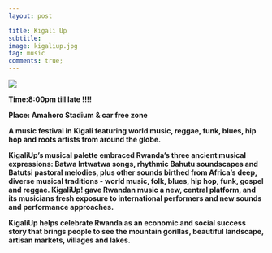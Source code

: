 ```yaml
---
layout: post

title: Kigali Up
subtitle: 
image: kigaliup.jpg
tag: music
comments: true;
---
```


<img src="{{site.github.url}}/img/kigaliup.jpg">

<strong>Time:8:00pm till late !!!!

<strong>Place: Amahoro Stadium & car free zone

<strong>

A music festival in Kigali featuring world music, reggae, funk, blues, hip hop and roots artists from around the globe.


KigaliUp’s musical palette embraced Rwanda’s three ancient musical expressions: Batwa Intwatwa songs, rhythmic Bahutu soundscapes and Batutsi pastoral melodies, plus other sounds birthed from Africa’s deep, diverse musical traditions - world music, folk, blues, hip hop, funk, gospel and reggae. KigaliUp! gave Rwandan music a new, central platform, and its musicians fresh exposure to international performers and new sounds and performance approaches. 

KigaliUp helps celebrate Rwanda as an economic and social success story that brings people to see the mountain gorillas, beautiful landscape, artisan markets, villages and lakes. 